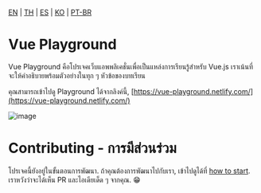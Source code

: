 [EN](README.md) | [TH](README_th.md) | [ES](README_es.md) | [KO](README_ko.md) | [PT-BR](README_pr-br.md)

# Vue Playground

Vue Playground คือโปรเจคเว็บแอพพลิเคชั่นเพื่อเป็นแหล่งการเรียนรู้สำหรับ Vue.js เราเน้นที่จะให้คำอธิบายพร้อมตัวอย่างในทุก ๆ หัวข้อของบทเรียน

คุณสามารถเข้าไปดู Playground ได้จากลิงค์นี้, [https://vue-playground.netlify.com/](https://vue-playground.netlify.com/)

![image](https://user-images.githubusercontent.com/6861191/66323656-538d4980-e94e-11e9-879c-f1cf2581cb9f.png)

# Contributing - การมีส่วนร่วม

โปรเจคนี้ยังอยู่ในขั้นตอนการพัฒนา. ถ้าคุณต้องการพัฒนาไปกับเรา, เข้าไปดูได้ที่ [how to start](https://github.com/runyasak/vue-playground/blob/master/CONTRIBUTING.md). เราหวังว่าจะได้เห็น PR และไอเดียเด็ด ๆ จากคุณ. 😁